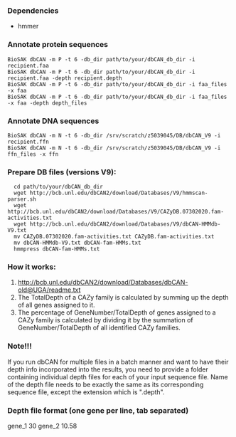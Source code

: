 ### Dependencies
  + hmmer

### Annotate protein sequences

    BioSAK dbCAN -m P -t 6 -db_dir path/to/your/dbCAN_db_dir -i recipient.faa 
    BioSAK dbCAN -m P -t 6 -db_dir path/to/your/dbCAN_db_dir -i recipient.faa -depth recipient.depth
    BioSAK dbCAN -m P -t 6 -db_dir path/to/your/dbCAN_db_dir -i faa_files -x faa
    BioSAK dbCAN -m P -t 6 -db_dir path/to/your/dbCAN_db_dir -i faa_files -x faa -depth depth_files

### Annotate DNA sequences

    BioSAK dbCAN -m N -t 6 -db_dir /srv/scratch/z5039045/DB/dbCAN_V9 -i recipient.ffn
    BioSAK dbCAN -m N -t 6 -db_dir /srv/scratch/z5039045/DB/dbCAN_V9 -i ffn_files -x ffn

### Prepare DB files (versions V9):

      cd path/to/your/dbCAN_db_dir
      wget http://bcb.unl.edu/dbCAN2/download/Databases/V9/hmmscan-parser.sh
      wget http://bcb.unl.edu/dbCAN2/download/Databases/V9/CAZyDB.07302020.fam-activities.txt
      wget http://bcb.unl.edu/dbCAN2/download/Databases/V9/dbCAN-HMMdb-V9.txt
      mv CAZyDB.07302020.fam-activities.txt CAZyDB.fam-activities.txt
      mv dbCAN-HMMdb-V9.txt dbCAN-fam-HMMs.txt
      hmmpress dbCAN-fam-HMMs.txt

### How it works:
1. http://bcb.unl.edu/dbCAN2/download/Databases/dbCAN-old@UGA/readme.txt
2. The TotalDepth of a CAZy family is calculated by summing up the depth of all genes assigned to it.
3. The percentage of GeneNumber/TotalDepth of genes assigned to a CAZy family is calculated by dividing it 
   by the summation of GeneNumber/TotalDepth of all identified CAZy families. 

### Note!!!
If you run dbCAN for multiple files in a batch manner and want to have their depth info incorporated into the results, 
you need to provide a folder containing individual depth files for each of your input sequence file.
Name of the depth file needs to be exactly the same as its corresponding sequence file, except the extension which is ".depth".

### Depth file format (one gene per line, tab separated)
gene_1	30
gene_2	10.58